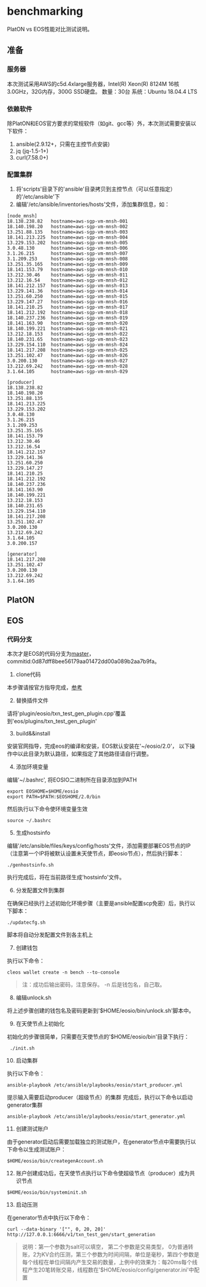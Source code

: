 # benchmarking

PlatON vs EOS性能对比测试说明。

## 准备

### 服务器

本次测试采用AWS的c5d.4xlarge服务器，Intel(R) Xeon(R) 8124M 16核 3.0GHz，32G内存，300G SSD硬盘。
数量：30台
系统：Ubuntu 18.04.4 LTS

### 依赖软件

除PlatON和EOS官方要求的常规软件（如git、gcc等）外，本次测试需要安装以下软件：
1. ansible(2.9.12+，只需在主控节点安装)
2. jq (jq-1.5-1+)
3. curl(7.58.0+)

### 配置集群

1. 将'scripts'目录下的'ansible'目录拷贝到主控节点（可以任意指定）的'/etc/ansible'下
2. 编辑'/etc/ansible/inventories/hosts'文件，添加集群信息，如：

```
[node_mnsh]
18.138.238.82   hostname=aws-sgp-vm-mnsh-001
18.140.198.20   hostname=aws-sgp-vm-mnsh-002
13.251.88.135   hostname=aws-sgp-vm-mnsh-003
18.141.213.225  hostname=aws-sgp-vm-mnsh-004
13.229.153.202  hostname=aws-sgp-vm-mnsh-005
3.0.48.130      hostname=aws-sgp-vm-mnsh-006
3.1.26.215      hostname=aws-sgp-vm-mnsh-007
3.1.209.253     hostname=aws-sgp-vm-mnsh-008
13.251.35.165   hostname=aws-sgp-vm-mnsh-009
18.141.153.79   hostname=aws-sgp-vm-mnsh-010
13.212.30.46    hostname=aws-sgp-vm-mnsh-011
13.212.16.54    hostname=aws-sgp-vm-mnsh-012
18.141.212.157  hostname=aws-sgp-vm-mnsh-013
13.229.141.36   hostname=aws-sgp-vm-mnsh-014
13.251.60.250   hostname=aws-sgp-vm-mnsh-015
13.229.147.27   hostname=aws-sgp-vm-mnsh-016
18.141.210.25   hostname=aws-sgp-vm-mnsh-017
18.141.212.192  hostname=aws-sgp-vm-mnsh-018
18.140.237.236  hostname=aws-sgp-vm-mnsh-019
18.141.163.90   hostname=aws-sgp-vm-mnsh-020
18.140.199.221  hostname=aws-sgp-vm-mnsh-021
13.212.18.153   hostname=aws-sgp-vm-mnsh-022
18.140.231.65   hostname=aws-sgp-vm-mnsh-023
13.229.154.110  hostname=aws-sgp-vm-mnsh-024
18.141.217.208  hostname=aws-sgp-vm-mnsh-025
13.251.102.47   hostname=aws-sgp-vm-mnsh-026
3.0.200.130     hostname=aws-sgp-vm-mnsh-027
13.212.69.242   hostname=aws-sgp-vm-mnsh-028
3.1.64.105      hostname=aws-sgp-vm-mnsh-029

[producer]
18.138.238.82
18.140.198.20
13.251.88.135
18.141.213.225
13.229.153.202
3.0.48.130
3.1.26.215
3.1.209.253
13.251.35.165
18.141.153.79
13.212.30.46
13.212.16.54
18.141.212.157
13.229.141.36
13.251.60.250
13.229.147.27
18.141.210.25
18.141.212.192
18.140.237.236
18.141.163.90
18.140.199.221
13.212.18.153
18.140.231.65
13.229.154.110
18.141.217.208
13.251.102.47
3.0.200.130
13.212.69.242
3.1.64.105
3.0.200.157

[generator]
18.141.217.208
13.251.102.47
3.0.200.130
13.212.69.242
3.1.64.105
```

## PlatON

## EOS

### 代码分支

本次才是EOS的代码分支为[master](https://github.com/EOSIO/eos/tree/master)，commitid:0d87dff8bee56179aa01472dd00a089b2aa7b9fa。

1. clone代码

本步骤请按官方指导完成，[参考](https://developers.eos.io/manuals/eos/latest/install/build-from-source/index)

2. 替换插件文件

请将'plugin/eosio/txn_test_gen_plugin.cpp'覆盖到'eos/plugins/txn_test_gen_plugin'

3. build&&install

安装官网指导，完成eos的编译和安装，EOS默认安装在'~/eosio/2.0'， 以下操作中以此目录为默认路径，如果指定了其他路径请自行调整。

4. 添加环境变量

编辑'~/.bashrc', 将EOSIO二进制所在目录添加到PATH

```
export EOSHOME=$HOME/eosio
export PATH=$PATH:$EOSHOME/2.0/bin
```

然后执行以下命令使环境变量生效

```
source ~/.bashrc
```

5. 生成hostsinfo

编辑'/etc/ansible/files/keys/config/hosts'文件，添加需要部署EOS节点的IP（注意第一个IP将被默认设置未天使节点，即eosio节点），然后执行脚本：

```
./genhostsinfo.sh
```

执行完成后，将在当前路径生成'hostsinfo'文件。

6. 分发配置文件到集群

在确保已经执行上述初始化环境步骤（主要是ansible配置scp免密）后，执行以下脚本：

```
./updatecfg.sh
```

脚本将自动分发配置文件到各主机上

7. 创建钱包

执行以下命令：

```
cleos wallet create -n bench --to-console
```
> 注：成功后输出密码，注意保存。 -n 后是钱包名，自己取。

8. 编辑unlock.sh

将上述步骤创建的钱包名及密码更新到'$HOME/eosio/bin/unlock.sh'脚本中。

9. 在天使节点上初始化

初始化的步骤很简单，只需要在天使节点的'$HOME/eosio/bin'目录下执行：

```
 ./init.sh
```

10. 启动集群

执行以下命令：

```
ansible-playbook /etc/ansible/playbooks/eosio/start_producer.yml
```

提示输入需要启动producer（超级节点）的集群
完成后，执行以下命令以启动generator集群

```
ansible-playbook /etc/ansible/playbooks/eosio/start_generator.yml
```

11. 创建测试账户

由于generator启动后需要加载独立的测试账户，在generator节点中需要执行以下命令以生成测试账户：

```
$HOME/eosio/bin/creategenAccount.sh
```

12. 账户创建成功后，在天使节点执行以下命令使超级节点（producer）成为共识节点

```
$HOME/eosio/bin/systeminit.sh
```

13. 启动压测

在generator节点中执行以下命令：

```
curl --data-binary '["", 0, 20, 20]' http://127.0.0.1:6666/v1/txn_test_gen/start_generation
```

> 说明：第一个参数为salt可以填空， 第二个参数是交易类型， 0为普通转账，2为KV合约压测，第三个参数为时间间隔，单位是毫秒，第四个参数是每个线程在单位间隔内产生交易的数量，上例中的效果为：每20ms每个线程产生20笔转账交易，线程数在'$HOME/eosio/config/generator.ini'中配置
